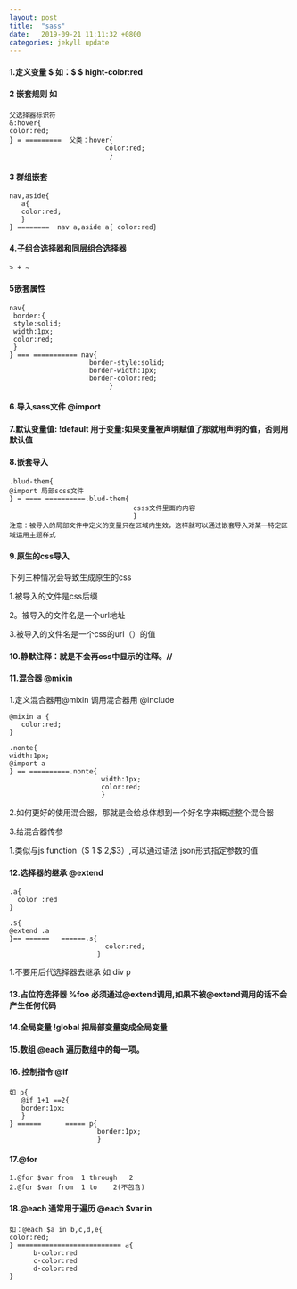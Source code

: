 ```yaml
---
layout: post
title:  "sass"
date:   2019-09-21 11:11:32 +0800
categories: jekyll update
---
```


#### 1.定义变量 $  如：$ $ hight-color:red   

#### 2 嵌套规则 如 

```
父选择器标识符
&:hover{
color:red;
} = =========  父类：hover{
                        color:red;
                         }
```

#### 3 群组嵌套

```
nav,aside{
   a{
   color:red;
   }
} ========  nav a,aside a{ color:red}
```

#### 4.子组合选择器和同层组合选择器

```
> + ~
```

#### 5嵌套属性

```
nav{
 border:{
 style:solid;
 width:1px;
 color:red;
 }
} === =========== nav{
                    border-style:solid;
                    border-width:1px;
                    border-color:red;
                         }
```

#### 6.导入sass文件 @import 

#### 7.默认变量值: !default      用于变量:如果变量被声明赋值了那就用声明的值，否则用默认值

#### 8.嵌套导入

```
.blud-them{
@import 局部scss文件
} = ==== ==========.blud-them{
                               csss文件里面的内容                
                               }
注意：被导入的局部文件中定义的变量只在区域内生效，这样就可以通过嵌套导入对某一特定区域运用主题样式
```

#### 9.原生的css导入

下列三种情况会导致生成原生的css

1.被导入的文件是css后缀

2。被导入的文件名是一个url地址

3.被导入的文件名是一个css的url（）的值

#### 10.静默注释：就是不会再css中显示的注释。//

#### 11.混合器 @mixin

1.定义混合器用@mixin  调用混合器用 @include

```
@mixin a {
   color:red;
}

.nonte{
width:1px;
@import a
} == ==========.nonte{ 
                       width:1px;
                       color:red;
                       }
```

2.如何更好的使用混合器，那就是会给总体想到一个好名字来概述整个混合器

3.给混合器传参

1.类似与js function（$ 1 $ 2,$3）,可以通过语法  json形式指定参数的值

#### 12.选择器的继承 @extend

```
.a{
  color :red
}

.s{
@extend .a
}== ======   ======.s{
                        color:red;
                      }
```

1.不要用后代选择器去继承 如 div p

#### 13.占位符选择器 %foo 必须通过@extend调用,如果不被@extend调用的话不会产生任何代码

#### 14.全局变量 !global   把局部变量变成全局变量

#### 15.数组  @each 遍历数组中的每一项。

#### 16. 控制指令 @if

```
如 p{
   @if 1+1 ==2{
   border:1px;
   }
} ======      ===== p{
                      border:1px;
                      }
```

#### 17.@for

```
1.@for $var from  1 through   2 
2.@for $var from  1 to    2(不包含)
```

#### 18.@each 通常用于遍历 @each $var in <list>

```
如：@each $a in b,c,d,e{
color:red;
} ========================== a{
      b-color:red
      c-color:red
      d-color:red
}
```



#### #### 

[jekyll-docs]: https://jekyllrb.com/docs/home
[jekyll-gh]:   https://github.com/jekyll/jekyll
[jekyll-talk]: https://talk.jekyllrb.com/
